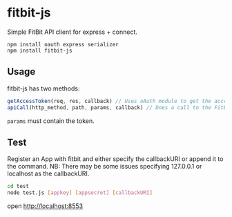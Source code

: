 # fitbit-js

Simple FitBit API client for express + connect.

    npm install oauth express serializer
    npm install fitbit-js

## Usage

fitbit-js has two methods:

```javascript
getAccessToken(req, res, callback) // Uses oAuth module to get the access_token
apiCall(http_method, path, params, callback) // Does a call to the FitBit API.
```

`params` must contain the token.

## Test

Register an App with fitbit and either specify the callbackURI or append it to the command. NB: There may be some issues specifying 127.0.0.1 or localhost as the callbackURI.

```bash
cd test
node test.js [appkey] [appsecret] [callbackURI]
```

open [http://localhost:8553](http://localhost:8553)
